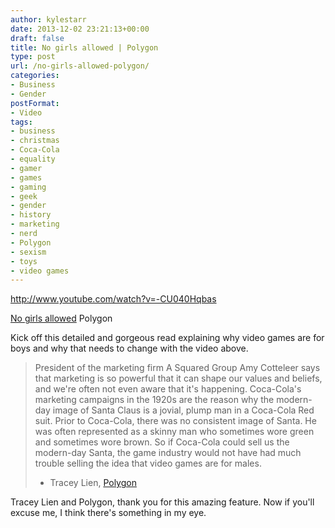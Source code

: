 ```yaml
---
author: kylestarr
date: 2013-12-02 23:21:13+00:00
draft: false
title: No girls allowed | Polygon
type: post
url: /no-girls-allowed-polygon/
categories:
- Business
- Gender
postFormat:
- Video
tags:
- business
- christmas
- Coca-Cola
- equality
- gamer
- games
- gaming
- geek
- gender
- history
- marketing
- nerd
- Polygon
- sexism
- toys
- video games
---
```


http://www.youtube.com/watch?v=-CU040Hqbas

[No girls allowed](http://www.polygon.com/features/2013/12/2/5143856/no-girls-allowed)
Polygon

Kick off this detailed and gorgeous read explaining why video games are for boys and why that needs to change with the video above.


<blockquote>President of the marketing firm A Squared Group Amy Cotteleer says that marketing is so powerful that it can shape our values and beliefs, and we're often not even aware that it's happening. Coca-Cola's marketing campaigns in the 1920s are the reason why the modern-day image of Santa Claus is a jovial, plump man in a Coca-Cola Red suit. Prior to Coca-Cola, there was no consistent image of Santa. He was often represented as a skinny man who sometimes wore green and sometimes wore brown. So if Coca-Cola could sell us the modern-day Santa, the game industry would not have had much trouble selling the idea that video games are for males.

- Tracey Lien, [Polygon](http://www.polygon.com/features/2013/12/2/5143856/no-girls-allowed)</blockquote>


Tracey Lien and Polygon, thank you for this amazing feature. Now if you'll excuse me, I think there's something in my eye.
